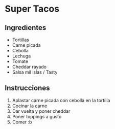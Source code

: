 # Super Tacos 

## Ingredientes

- Tortillas
- Carne picada
- Cebolla
- Lechuga
- Tomate
- Cheddar rayado
- Salsa mil islas / Tasty

## Instrucciones

1. Aplastar carne picada con cebolla en la tortilla
2. Cocinar la carne
3. Dar vuelta y poner cheddar
4. Poner toppings a gusto
5. Comer :b
